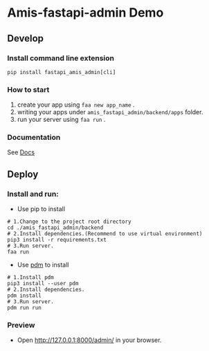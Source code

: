 # Amis-fastapi-admin Demo

## Develop

### Install command line extension

`pip install fastapi_amis_admin[cli]`

### How to start

1. create your app using `faa new app_name` .
2. writing your apps under `amis_fastapi_admin/backend/apps` folder.
3. run your server using `faa run` .

### Documentation

See [Docs](https://docs.amis.work/)

## Deploy

### Install and run:

- Use pip to install

```shell
# 1.Change to the project root directory
cd ./amis_fastapi_admin/backend
# 2.Install dependencies.(Recommend to use virtual environment)
pip3 install -r requirements.txt
# 3.Run server.
faa run
```

- Use [pdm](https://pdm.fming.dev/latest/) to install

```shell
# 1.Install pdm
pip3 install --user pdm
# 2.Install dependencies.
pdm install
# 3.Run server.
pdm run run
```

### Preview

- Open http://127.0.0.1:8000/admin/ in your browser.